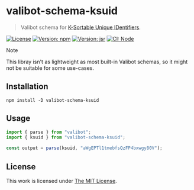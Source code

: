 # valibot-schema-ksuid

> Valibot schema for [K-Sortable Unique IDentifiers](https://github.com/segmentio/ksuid).

[![License](https://img.shields.io/github/license/idleberg/valibot-schemas?color=blue&style=for-the-badge)](https://github.com/idleberg/valibot-schemas/blob/main/LICENSE)
[![Version: npm](https://img.shields.io/npm/v/valibot-schema-ksuid?style=for-the-badge)](https://www.npmjs.org/package/valibot-schema-ksuid)
[![Version: jsr](https://img.shields.io/jsr/v/@idleberg/valibot-schema-ksuid?style=for-the-badge)](https://jsr.io/@idleberg/valibot-schema-ksuid)
[![CI: Node](https://img.shields.io/github/actions/workflow/status/idleberg/valibot-schemas/node.yml?logo=nodedotjs&logoColor=white&style=for-the-badge)](https://github.com/idleberg/valibot-schemas/actions/workflows/node.yml)

> [!NOTE]
> This libray isn't as lightweight as most built-in Valibot schemas, so it might not be suitable for some use-cases.

## Installation

```shell
npm install -D valibot-schema-ksuid
```

## Usage

```javascript
import { parse } from "valibot";
import { ksuid } from "valibot-schema-ksuid";

const output = parse(ksuid, "aWgEPTl1tmebfsQzFP4bxwgy80V");
```

## License

This work is licensed under [The MIT License](LICENSE).
